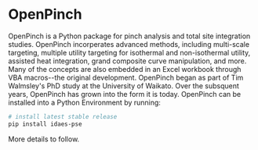 # OpenPinch
OpenPinch is a Python package for pinch analysis and total site integration studies. OpenPinch incorperates advanced methods, including multi-scale targeting, multiple utility targeting for isothermal and non-isothermal utility, assisted heat integration, grand composite curve manipulation, and more. Many of the concepts are also embedded in an Excel workbook through VBA macros--the original development. OpenPinch began as part of Tim Walmsley's PhD study at the University of Waikato. Over the subsquent years, OpenPinch has grown into the form it is today. 
OpenPinch can be installed into a Python Environment by running:
```bash
# install latest stable release
pip install idaes-pse
```
More details to follow. 